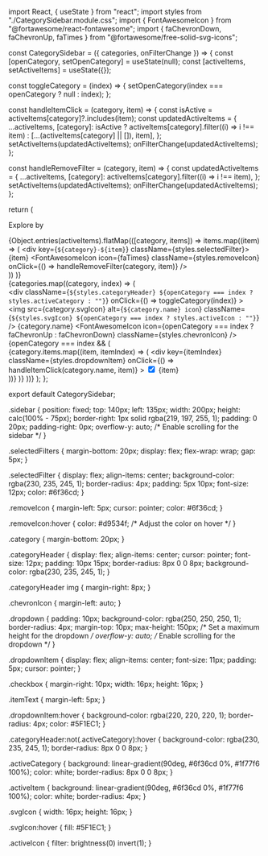 import React, { useState } from "react";
import styles from "./CategorySidebar.module.css";
import { FontAwesomeIcon } from "@fortawesome/react-fontawesome";
import { faChevronDown, faChevronUp, faTimes } from "@fortawesome/free-solid-svg-icons";

const CategorySidebar = ({ categories, onFilterChange }) => {
  const [openCategory, setOpenCategory] = useState(null);
  const [activeItems, setActiveItems] = useState({});

  const toggleCategory = (index) => {
    setOpenCategory(index === openCategory ? null : index);
  };

  const handleItemClick = (category, item) => {
    const isActive = activeItems[category]?.includes(item);
    const updatedActiveItems = {
      ...activeItems,
      [category]: isActive
        ? activeItems[category].filter((i) => i !== item)
        : [...(activeItems[category] || []), item],
    };
    setActiveItems(updatedActiveItems);
    onFilterChange(updatedActiveItems);
  };

  const handleRemoveFilter = (category, item) => {
    const updatedActiveItems = {
      ...activeItems,
      [category]: activeItems[category].filter((i) => i !== item),
    };
    setActiveItems(updatedActiveItems);
    onFilterChange(updatedActiveItems);
  };

  return (
    <div className={styles.sidebar}>
      <p className={styles.sideHead}>Explore by</p>
      <div className={styles.selectedFilters}>
        {Object.entries(activeItems).flatMap(([category, items]) =>
          items.map((item) => (
            <div key={`${category}-${item}`} className={styles.selectedFilter}>
              <span>{item}</span>
              <FontAwesomeIcon
                icon={faTimes}
                className={styles.removeIcon}
                onClick={() => handleRemoveFilter(category, item)}
              />
            </div>
          ))
        )}
      </div>
      {categories.map((category, index) => (
        <div key={index} className={styles.category}>
          <div
            className={`${styles.categoryHeader} ${openCategory === index ? styles.activeCategory : ""}`}
            onClick={() => toggleCategory(index)}
          >
            <img
              src={category.svgIcon}
              alt={`${category.name} icon`}
              className={`${styles.svgIcon} ${openCategory === index ? styles.activeIcon : ""}`}
            />
            {category.name}
            <FontAwesomeIcon
              icon={openCategory === index ? faChevronUp : faChevronDown}
              className={styles.chevronIcon}
            />
          </div>
          {openCategory === index && (
            <div className={styles.dropdown}>
              {category.items.map((item, itemIndex) => (
                <div
                  key={itemIndex}
                  className={styles.dropdownItem}
                  onClick={() => handleItemClick(category.name, item)}
                >
                  <input
                    type="checkbox"
                    checked={activeItems[category.name]?.includes(item)}
                    readOnly
                    className={styles.checkbox}
                  />
                  <span className={styles.itemText}>{item}</span>
                </div>
              ))}
            </div>
          )}
        </div>
      ))}
    </div>
  );
};

export default CategorySidebar;


.sidebar {
  position: fixed;
  top: 140px;
  left: 135px;
  width: 200px;
  height: calc(100% - 75px);
  border-right: 1px solid rgba(219, 197, 255, 1);
  padding: 0 20px;
  padding-right: 0px;
  overflow-y: auto; /* Enable scrolling for the sidebar */
}

.selectedFilters {
  margin-bottom: 20px;
  display: flex;
  flex-wrap: wrap;
  gap: 5px;
}

.selectedFilter {
  display: flex;
  align-items: center;
  background-color: rgba(230, 235, 245, 1);
  border-radius: 4px;
  padding: 5px 10px;
  font-size: 12px;
  color: #6f36cd;
}

.removeIcon {
  margin-left: 5px;
  cursor: pointer;
  color: #6f36cd;
}

.removeIcon:hover {
  color: #d9534f; /* Adjust the color on hover */
}

.category {
  margin-bottom: 20px;
}

.categoryHeader {
  display: flex;
  align-items: center;
  cursor: pointer;
  font-size: 12px;
  padding: 10px 15px;
  border-radius: 8px 0 0 8px;
  background-color: rgba(230, 235, 245, 1);
}

.categoryHeader img {
  margin-right: 8px;
}

.chevronIcon {
  margin-left: auto;
}

.dropdown {
  padding: 10px;
  background-color: rgba(250, 250, 250, 1);
  border-radius: 4px;
  margin-top: 10px;
  max-height: 150px; /* Set a maximum height for the dropdown */
  overflow-y: auto; /* Enable scrolling for the dropdown */
}

.dropdownItem {
  display: flex;
  align-items: center;
  font-size: 11px;
  padding: 5px;
  cursor: pointer;
}

.checkbox {
  margin-right: 10px;
  width: 16px;
  height: 16px;
}

.itemText {
  margin-left: 5px;
}

.dropdownItem:hover {
  background-color: rgba(220, 220, 220, 1);
  border-radius: 4px;
  color: #5F1EC1;
}

.categoryHeader:not(.activeCategory):hover {
  background-color: rgba(230, 235, 245, 1);
  border-radius: 8px 0 0 8px;
}

.activeCategory {
  background: linear-gradient(90deg, #6f36cd 0%, #1f77f6 100%);
  color: white;
  border-radius: 8px 0 0 8px;
}

.activeItem {
  background: linear-gradient(90deg, #6f36cd 0%, #1f77f6 100%);
  color: white;
  border-radius: 4px;
}

.svgIcon {
  width: 16px;
  height: 16px;
}

.svgIcon:hover {
  fill: #5F1EC1;
}

.activeIcon {
  filter: brightness(0) invert(1);
}
